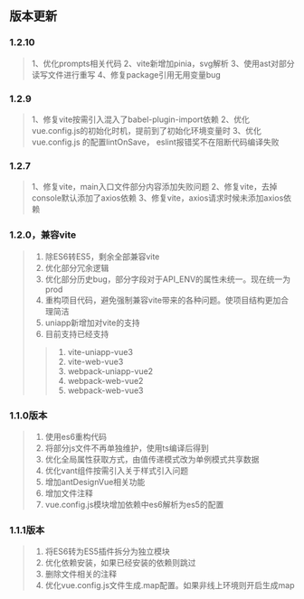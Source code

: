 ## 版本更新

### 1.2.10
> 1、优化prompts相关代码
> 2、vite新增加pinia，svg解析
> 3、使用ast对部分读写文件进行重写
> 4、修复package引用无用变量bug

### 1.2.9
> 1、修复vite按需引入混入了babel-plugin-import依赖
> 2、优化vue.config.js的初始化时机，提前到了初始化环境变量时
> 3、优化vue.config.js 的配置lintOnSave， eslint报错奖不在阻断代码编译失败

### 1.2.7
> 1、修复vite，main入口文件部分内容添加失败问题
> 2、修复vite，去掉console默认添加了axios依赖
> 3、修复vite，axios请求时候未添加axios依赖

### 1.2.0，兼容vite 
> 1. 除ES6转ES5，剩余全部兼容vite 
> 2. 优化部分冗余逻辑 
> 3. 优化部分历史bug，部分字段对于API_ENV的属性未统一。现在统一为prod 
> 4. 重构项目代码，避免强制兼容vite带来的各种问题。使项目结构更加合理简洁 
> 5. uniapp新增加对vite的支持 
> 6. 目前支持已经支持
>>  1. vite-uniapp-vue3
>>  2. vite-web-vue3
>>  3. webpack-uniapp-vue2
>>  4. webpack-web-vue2
>>  5. webpack-web-vue3
### 1.1.0版本
> 1. 使用es6重构代码
> 2. 将部分js文件不再单独维护，使用ts编译后得到
> 3. 优化全局属性获取方式，由值传递模式改为单例模式共享数据
> 4. 优化vant组件按需引入关于样式引入问题
> 5. 增加antDesignVue相关功能
> 6. 增加文件注释
> 7. vue.config.js模块增加依赖中es6解析为es5的配置

### 1.1.1版本
> 1. 将ES6转为ES5插件拆分为独立模块
> 2. 优化依赖安装，如果已经安装的依赖则跳过
> 3. 删除文件相关的注释
> 4. 优化vue.config.js文件生成.map配置。如果非线上环境则开启生成map
